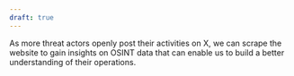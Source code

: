 ```yaml
---
draft: true
---
```

As more threat actors openly post their activities on X, we can scrape the website to gain insights on OSINT data that can enable us to build a better understanding of their operations.